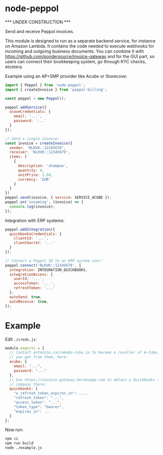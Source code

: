 # node-peppol

*** UNDER CONSTRUCTION ***

Send and receive Peppol invoices.

This module is designed to run as a separate backend service, for instance on Amazon Lambda. It contains the code needed to execute webhooks for incoming and outgoing business documents. You can combine it with https://github.com/pondersource/invoice-gateway and for the GUI part, so users can connect their bookkeeping system, go through KYC checks, etcetera.

Example using an AP+SMP provider like Acube or Storecove:
```js
import { Peppol } from 'node-peppol';
import { createInvoice } from 'peppol-billing';

const peppol = new Peppol();

peppol.addService({
  acoveCredentials: {
    email: '...',
    password: '...'
  }
});

// Send a single invoice:
const invoice = createInvoice({
  sender: 'NLKVK::12345678',
  receiver: 'NLKVK::12345679',
  items: [
    {
      description: 'shampoo',
      quantity: 4,
      unitPrice: 1.50,
      currency: 'EUR'
    }
  ]
})
peppol.send(invoice, { service: SERVICE_ACUBE });
peppol.on('incoming', (invoice) => {
  console.log(invoice);
});
```


Integration with ERP systems:
```js
peppol.addIntegration({
  quickbooksCredentials: {
    clientId: '...',
    clientSecret: '...'
  }
});

// Connect a Peppol ID to an ERP system user:
peppol.connect('NLKVK::12345678', {
  integration: INTEGRATION_QUICKBOOKS,
  integrationAccess: {
    userId: '...',
    accessToken: '...',
    refreshToken: '...'
  },
  autoSend: true,
  autoReceive: true,
});
```

# Example

Edit `./creds.js`:
```js
module.exports = {
  // Contact antonino.caccamo@a-cube.io to become a reseller of A-Cube, and fill in the credentials
  // you get from them, here:
  acube: {
    email: "...",
    password: "..."
  },
  // Use https://invoice-gateway.herokuapp.com to obtain a Quickbooks access token for your sandbox
  // company there:
  quickbooks: {
    "x_refresh_token_expires_in": ...,
    "refresh_token": "...",
    "access_token": "...",
    "token_type": "bearer",
    "expires_in": ...
  }
};
```

Now run:
```sh
npm ci
npm run build
node ./example.js
```